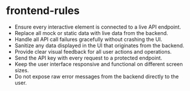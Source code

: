 # frontend-rules
- Ensure every interactive element is connected to a live API endpoint.
- Replace all mock or static data with live data from the backend.
- Handle all API call failures gracefully without crashing the UI.
- Sanitize any data displayed in the UI that originates from the backend.
- Provide clear visual feedback for all user actions and operations.
- Send the API key with every request to a protected endpoint.
- Keep the user interface responsive and functional on different screen sizes.
- Do not expose raw error messages from the backend directly to the user.